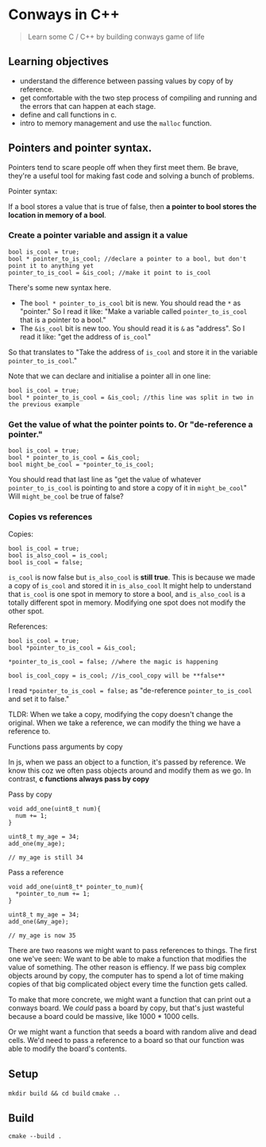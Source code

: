 # Conways in C++ 

> Learn some C / C++ by building conways game of life

## Learning objectives

- understand the difference between passing values by copy of by reference. 
- get comfortable with the two step process of compiling and running and the errors that can happen at each stage.
- define and call functions in c.
- intro to memory management and use the `malloc` function.

## Pointers and pointer syntax.

Pointers tend to scare people off when they first meet them. Be brave, they're a useful tool for making fast code and solving a bunch of problems.

Pointer syntax:

If a bool stores a value that is true of false, then **a pointer to bool stores the location in memory of a bool**.

### Create a pointer variable and assign it a value

```
bool is_cool = true;
bool * pointer_to_is_cool; //declare a pointer to a bool, but don't point it to anything yet 
pointer_to_is_cool = &is_cool; //make it point to is_cool
```

There's some new syntax here. 

- The `bool * pointer_to_is_cool` bit is new. You should read the `*` as "pointer." So I read it like: "Make a variable called `pointer_to_is_cool` that is a pointer to a bool."
- The `&is_cool` bit is new too. You should read it is `&` as "address". So I read it like: "get the address of `is_cool`"

So that translates to "Take the address of `is_cool` and store it in the variable `pointer_to_is_cool`."

Note that we can declare and initialise a pointer all in one line:

```
bool is_cool = true;
bool * pointer_to_is_cool = &is_cool; //this line was split in two in the previous example
```

### Get the value of what the pointer points to. Or "de-reference a pointer."

```
bool is_cool = true;
bool * pointer_to_is_cool = &is_cool;
bool might_be_cool = *pointer_to_is_cool;
```

You should read that last line as "get the value of whatever `pointer_to_is_cool` is pointing to and store a copy of it in `might_be_cool`"
Will `might_be_cool` be true of false? 

### Copies vs references

Copies:

```
bool is_cool = true;
bool is_also_cool = is_cool;
bool is_cool = false; 
```
`is_cool` is now false but `is_also_cool` is **still true**. This is because we made a copy of `is_cool` and stored it in `is_also_cool`
It might help to understand that `is_cool` is one spot in memory to store a bool, and `is_also_cool` is a totally different spot in memory.
Modifying one spot does not modify the other spot.


References:

```
bool is_cool = true;
bool *pointer_to_is_cool = &is_cool;

*pointer_to_is_cool = false; //where the magic is happening 

bool is_cool_copy = is_cool; //is_cool_copy will be **false**
```
I read `*pointer_to_is_cool = false;` as "de-reference `pointer_to_is_cool` and set it to false."

TLDR: When we take a copy, modifying the copy doesn't change the original. When we take a reference, we can modify the thing we have a reference to.


Functions pass arguments by copy

In js, when we pass an object to a function, it's passed by reference. We know this coz we often pass objects around and modify them as we go.
In contrast, **c functions always pass by copy**

Pass by copy

```
void add_one(uint8_t num){
  num += 1;
}

uint8_t my_age = 34;
add_one(my_age);

// my_age is still 34

```

Pass a reference
```
void add_one(uint8_t* pointer_to_num){
  *pointer_to_num += 1;
}

uint8_t my_age = 34;
add_one(&my_age);

// my_age is now 35

```

There are two reasons we might want to pass references to things. The first one we've seen: We want to be able to make a function that modifies the value of something.
The other reason is effiency. If we pass big complex objects around by copy, the computer has to spend a lot of time making copies of that big complicated object every time the function gets called.

To make that more concrete, we might want a function that can print out a conways board. We _could_ pass a board by copy, but that's just wasteful because a board could be massive, like 1000 * 1000 cells.

Or we might want a function that seeds a board with random alive and dead cells. We'd need to pass a reference to a board so that our function was able to modify the board's contents.


## Setup

`mkdir build && cd build`
`cmake ..`

## Build

`cmake --build .`

